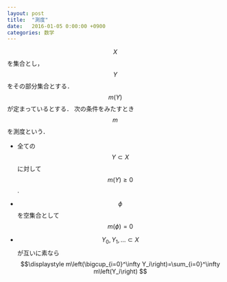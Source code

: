 ```yaml
---
layout: post
title:  "測度"
date:   2016-01-05 0:00:00 +0900
categories: 数学
---
```

$$X$$を集合とし，$$Y$$をその部分集合とする．
$$m\left(Y\right)$$が定まっているとする．
次の条件をみたすとき$$m$$を測度という．

+ 全ての$$Y\subset X$$に対して$$m\left(Y\right)\ge 0$$.

+ $$\phi$$を空集合として$$m\left(\phi\right)=0$$

+ $$Y_0,Y_1,\dots\subset X$$が互いに素なら
$$\displaystyle
m\left(\bigcup_{i=0}^\infty Y_i\right)=\sum_{i=0}^\infty m\left(Y_i\right)
$$
